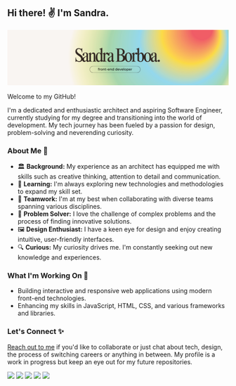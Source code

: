 ## Hi there! ✌️ I'm Sandra.

![banner](readmebanner.png)

Welcome to my GitHub!

I'm a dedicated and enthusiastic architect and aspiring Software Engineer, currently studying for my degree and transitioning into the world of development. My tech journey has been fueled by a passion for design, problem-solving and neverending curiosity.

### About Me 💭

- 🏛️ **Background:** My experience as an architect has equipped me with skills such as creative thinking, attention to detail and communication.
- 🌱 **Learning:** I'm always exploring new technologies and methodologies to expand my skill set.
- 👥 **Teamwork:** I'm at my best when collaborating with diverse teams spanning various disciplines.
- 🧩 **Problem Solver:** I love the challenge of complex problems and the process of finding innovative solutions.
- 🖼️ **Design Enthusiast:** I have a keen eye for design and enjoy creating intuitive, user-friendly interfaces.
- 🔍 **Curious:** My curiosity drives me. I'm constantly seeking out new knowledge and experiences.

### What I'm Working On 🌱

- Building interactive and responsive web applications using modern front-end technologies.
- Enhancing my skills in JavaScript, HTML, CSS, and various frameworks and libraries.

### Let's Connect ✨

[Reach out to me](www.linkedin.com/in/sandra-borboa) if you'd like to collaborate or just chat about tech, design, the process of switching careers or anything in between. My profile is a work in progress but keep an eye out for my future repositories. 

<img src="https://img.shields.io/badge/HTML5-E34F26?style=for-the-badge&logo=html5&logoColor=white" /> <img src="https://img.shields.io/badge/CSS3-1572B6?style=for-the-badge&logo=css3&logoColor=white" /> <img src="https://img.shields.io/badge/Figma-F24E1E?style=for-the-badge&logo=figma&logoColor=white" /> <img src="https://img.shields.io/badge/Adobe Illustrator-FF9A00?style=for-the-badge&logo=adobe illustrator&logoColor=white" /> <img src="https://img.shields.io/badge/PowerBI-F2C811?style=for-the-badge&logo=Power BI&logoColor=white" />


<!--
**sandraborboa/sandraborboa** is a ✨ _special_ ✨ repository because its `README.md` (this file) appears on your GitHub profile.

Here are some ideas to get you started:

- 🔭 I’m currently working on ...
- 🌱 I’m currently learning ...
- 👯 I’m looking to collaborate on ...
- 🤔 I’m looking for help with ...
- 💬 Ask me about ...
- 📫 How to reach me: ...
- 😄 Pronouns: ...
- ⚡ Fun fact: ...
-->
